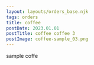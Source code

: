 ```yaml
---
layout: layouts/orders_base.njk
tags: orders
title: coffee
postDate: 2023.01.01
postTitle: coffee coffee 3
postImage: coffee-sample_03.png
---
```


sample coffe
